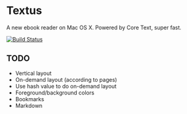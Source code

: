 Textus
======

A new ebook reader on Mac OS X. Powered by Core Text, super fast.

[![Build Status](https://travis-ci.org/jjgod/textus.svg?branch=master)](https://travis-ci.org/jjgod/textus)

TODO
----

* Vertical layout
* On-demand layout (according to pages)
* Use hash value to do on-demand layout
* Foreground/background colors
* Bookmarks
* Markdown
